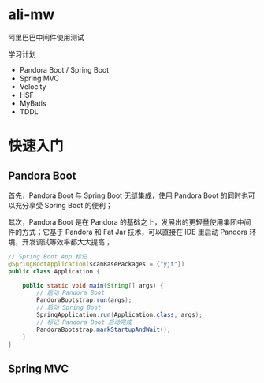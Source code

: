 # ali-mw
阿里巴巴中间件使用测试

学习计划
+ Pandora Boot / Spring Boot
+ Spring MVC
+ Velocity
+ HSF
+ MyBatis
+ TDDL


# 快速入门

## Pandora Boot
首先，Pandora Boot 与 Spring Boot 无缝集成，使用 Pandora Boot 的同时也可以充分享受 Spring Boot 的便利；

其次，Pandora Boot 是在 Pandora 的基础之上，发展出的更轻量使用集团中间件的方式；它基于 Pandora 和 Fat Jar 技术，可以直接在 IDE 里启动 Pandora 环境，开发调试等效率都大大提高；

```java
// Spring Boot App 标记
@SpringBootApplication(scanBasePackages = {"yjt"})
public class Application {

    public static void main(String[] args) {
        // 启动 Pandora Boot
        PandoraBootstrap.run(args);
        // 启动 Spring Boot
        SpringApplication.run(Application.class, args);
        // 标记 Pandora Boot 启动完成
        PandoraBootstrap.markStartupAndWait();
    }
}
```

## Spring MVC

